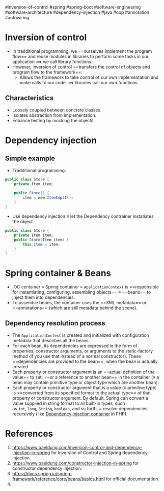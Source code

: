 #inversion-of-control #spring  #spring-boot #software-engineering  #software-architecture  #dependency-injection  #java #oop  #annotation #autowiring 

# Inversion of control
- In tradditional programming, we ==ourselves implement the program flow== and reuse modules in libraries to perform some tasks in our application $\implies$ we call library functions.
- However, inversion of control ==transfers the control of objects and program flow to the framework==:
	- Allows the framework to take control of our own implementation and make calls to our code. $\implies$ libraries call our own functions.
## Characteristics
- Loosely coupled between concrete classes.
- Isolates abstraction from implementation.
- Enhance testing by mocking the objects.

# Dependency injection
## Simple example
- Tradditional programming:
```java
public class Store {
    private Item item;
 
    public Store() {
        item = new ItemImpl1();    
    }
}
```
- Use dependency injection $\equiv$ let the Dependency contrainer instatiates the object
```java
public class Store {
    private Item item;
    public Store(Item item) {
        this.item = item;
    }
}
```

# Spring container & Beans
- IOC container $\equiv$ Spring container = `ApplicationContext` is ==responsible for instantiating, configuring, assembling objects== $\equiv$ ==beans== to jnject them into dependencies. 
- To assemble beans, the container uses the ==XML metadata== or ==annotations== (which are still metadata behind the scene).
## Dependency resolution process
- The `ApplicationContext` is created and initialized with configuration metadata that describes all the beans.
- For each bean, its dependencies are expressed in the form of properties, constructor arguments, or arguments to the static-factory method (if you use that instead of a normal constructor). These ==dependencies are provided to the bean==, when the bean is actually created.
- Each property or constructor argument is an ==actual definition of the value== to set, ==or a reference to another bean== in the container ($\equiv$ a bean may contain primitive type or object type which are another bean).
- Each property or constructor argument that is a value ($\equiv$ primitive type) is ==converted from its specified format to the actual type== of that property or constructor argument. By default, Spring can convert a value supplied in string format to all built-in types, such as `int`, `long`, `String`, `boolean`, and so forth.  $\equiv$ resolve dependencies recursively (like [Dependency injection container](Dependency%20injection%20container.md) in PHP).
# References
1. https://www.baeldung.com/inversion-control-and-dependency-injection-in-spring for Inversion of Control and Spring dependency injection.
2. https://www.baeldung.com/constructor-injection-in-spring for constructor dependency injection.
3. https://docs.spring.io/spring-framework/reference/core/beans/basics.html for official documentation.
4. 